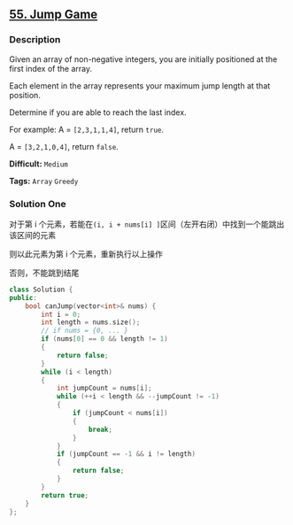 ## [55. Jump Game](https://leetcode.com/problems/jump-game/#/description)

### Description

Given an array of non-negative integers, you are initially positioned at the first index of the array.

Each element in the array represents your maximum jump length at that position.

Determine if you are able to reach the last index.

For example:
A = `[2,3,1,1,4]`, return `true`.

A = `[3,2,1,0,4]`, return `false`.

**Difficult:** `Medium`

**Tags:** `Array` `Greedy`

### Solution One

对于第 i 个元素，若能在`(i, i + nums[i] ]`区间（左开右闭）中找到一个能跳出该区间的元素

则以此元素为第 i 个元素，重新执行以上操作

否则，不能跳到结尾

```c++
class Solution {
public:
    bool canJump(vector<int>& nums) {
        int i = 0;
        int length = nums.size();
        // if nums = {0, ... }
        if (nums[0] == 0 && length != 1)
        {
            return false;
        }
        while (i < length)
        {
            int jumpCount = nums[i];
            while (++i < length && --jumpCount != -1)
            {
                if (jumpCount < nums[i])
                {
                    break;
                }
            }
            if (jumpCount == -1 && i != length)
            {
                return false;
            }
        }
        return true;
    }
};
```
